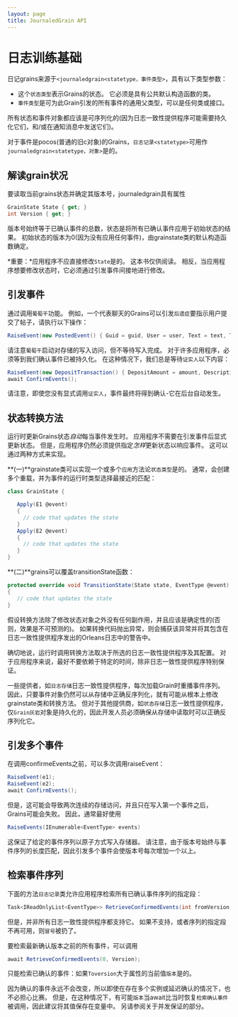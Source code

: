 ```yaml
---
layout: page
title: JournaledGrain API
---
```


# 日志训练基础

日记grains来源于`<journaledgrain<statetype，事件类型>`，具有以下类型参数：

* 这个`状态类型`表示Grains的状态。 它必须是具有公共默认构造函数的类。
* `事件类型`是可为此Grain引发的所有事件的通用父类型，可以是任何类或接口。

所有状态和事件对象都应该是可序列化的(因为日志一致性提供程序可能需要持久化它们，和/或在通知消息中发送它们)。

对于事件是pocos(普通的旧c对象)的Grains，`日志记录<statetype>`可用作`journaledgrain<statetype，对象>`是的。

## 解读grain状况

要读取当前grains状态并确定其版本号，journaledgrain具有属性

```csharp
GrainState State { get; }
int Version { get; }
```

版本号始终等于已确认事件的总数，状态是将所有已确认事件应用于初始状态的结果。 初始状态的版本为0(因为没有应用任何事件)，由grainstate类的默认构造函数确定。

*重要：*应用程序不应直接修改`State`是的。 这本书仅供阅读。 相反，当应用程序想要修改状态时，它必须通过引发事件间接地进行修改。

## 引发事件

通过调用`葡萄干`功能。 例如，一个代表聊天的Grains可以引发`后遗症`要指示用户提交了帖子，请执行以下操作：

```csharp
RaiseEvent(new PostedEvent() { Guid = guid, User = user, Text = text, Timestamp = DateTime.UtcNow });
```

请注意`葡萄干`启动对存储的写入访问，但不等待写入完成。 对于许多应用程序，必须等到我们确认事件已被持久化。 在这种情况下，我们总是等待`证实人`以下内容：

```csharp
RaiseEvent(new DepositTransaction() { DepositAmount = amount, Description = description });
await ConfirmEvents();
```

请注意，即使您没有显式调用`证实人`，事件最终将得到确认-它在后台自动发生。

## 状态转换方法

运行时更新Grains状态*自动*每当事件发生时。 应用程序不需要在引发事件后显式更新状态。 但是，应用程序仍然必须提供指定*怎样*更新状态以响应事件。 这可以通过两种方式来实现。

**(一)**grainstate类可以实现一个或多个`应用`方法论`状态类型`是的。 通常，会创建多个重载，并为事件的运行时类型选择最接近的匹配：
```csharp
class GrainState {

   Apply(E1 @event)  
   {
     // code that updates the state
   }
   Apply(E2 @event)  
   {
     // code that updates the state
   }
}
```

**(二)**grains可以覆盖transitionState函数：
```csharp
protected override void TransitionState(State state, EventType @event)
{
   // code that updates the state
}
```

假设转换方法除了修改状态对象之外没有任何副作用，并且应该是确定性的(否则，效果是不可预测的)。  如果转换代码抛出异常，则会捕获该异常并将其包含在日志一致性提供程序发出的Orleans日志中的警告中。

确切地说，运行时调用转换方法取决于所选的日志一致性提供程序及其配置。 对于应用程序来说，最好不要依赖于特定的时间，除非日志一致性提供程序特别保证。

一些提供者，如`日志存储`日志一致性提供程序，每次加载Grain时重播事件序列。 因此，只要事件对象仍然可以从存储中正确反序列化，就有可能从根本上修改grainstate类和转换方法。 但对于其他提供商，如`状态存储`日志一致性提供程序，仅`Grain灰岩`对象是持久化的，因此开发人员必须确保从存储中读取时可以正确反序列化它。


## 引发多个事件

在调用confirmeEvents之前，可以多次调用raiseEvent：

```csharp
RaiseEvent(e1);
RaiseEvent(e2);
await ConfirmEvents();
```

但是，这可能会导致两次连续的存储访问，并且只在写入第一个事件之后，Grains可能会失败。 因此，通常最好使用

```csharp
RaiseEvents(IEnumerable<EventType> events)
```

这保证了给定的事件序列以原子方式写入存储器。 请注意，由于版本号始终与事件序列的长度匹配，因此引发多个事件会使版本号每次增加一个以上。


## 检索事件序列

下面的方法`日志记录`类允许应用程序检索所有已确认事件序列的指定段：

```csharp
Task<IReadOnlyList<EventType>> RetrieveConfirmedEvents(int fromVersion, int toVersion)
```

但是，并非所有日志一致性提供程序都支持它。 如果不支持，或者序列的指定段不再可用，则`冒号`被扔了。

要检索最新确认版本之前的所有事件，可以调用
```csharp
await RetrieveConfirmedEvents(0, Version);
```

只能检索已确认的事件：如果`Toversion`大于属性的当前值`版本`是的。

因为确认的事件永远不会改变，所以即使在存在多个实例或延迟确认的情况下，也不必担心比赛。 但是，在这种情况下，有可能`版本`当await比当时恢复`检索确认事件`被调用，因此建议将其值保存在变量中。 另请参阅关于并发保证的部分。
 



